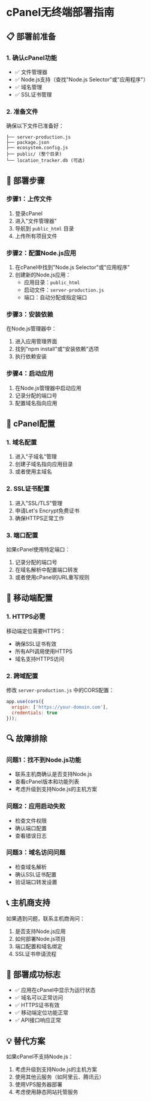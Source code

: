 # cPanel无终端部署指南

## 📋 部署前准备

### 1. 确认cPanel功能
- ✅ 文件管理器
- ✅ Node.js支持（查找"Node.js Selector"或"应用程序"）
- ✅ 域名管理
- ✅ SSL证书管理

### 2. 准备文件
确保以下文件已准备好：
```
├── server-production.js
├── package.json
├── ecosystem.config.js
├── public/ (整个目录)
└── location_tracker.db (可选)
```

## 🚀 部署步骤

### 步骤1：上传文件
1. 登录cPanel
2. 进入"文件管理器"
3. 导航到 `public_html` 目录
4. 上传所有项目文件

### 步骤2：配置Node.js应用
1. 在cPanel中找到"Node.js Selector"或"应用程序"
2. 创建新的Node.js应用：
   - 应用目录：`public_html`
   - 启动文件：`server-production.js`
   - 端口：自动分配或指定端口

### 步骤3：安装依赖
在Node.js管理器中：
1. 进入应用管理界面
2. 找到"npm install"或"安装依赖"选项
3. 执行依赖安装

### 步骤4：启动应用
1. 在Node.js管理器中启动应用
2. 记录分配的端口号
3. 配置域名指向应用

## 🔧 cPanel配置

### 1. 域名配置
1. 进入"子域名"管理
2. 创建子域名指向应用目录
3. 或者使用主域名

### 2. SSL证书配置
1. 进入"SSL/TLS"管理
2. 申请Let's Encrypt免费证书
3. 确保HTTPS正常工作

### 3. 端口配置
如果cPanel使用特定端口：
1. 记录分配的端口号
2. 在域名解析中配置端口转发
3. 或者使用cPanel的URL重写规则

## 📱 移动端配置

### 1. HTTPS必需
移动端定位需要HTTPS：
- 确保SSL证书有效
- 所有API调用使用HTTPS
- 域名支持HTTPS访问

### 2. 跨域配置
修改 `server-production.js` 中的CORS配置：
```javascript
app.use(cors({
  origin: ['https://your-domain.com'],
  credentials: true
}));
```

## 🔍 故障排除

### 问题1：找不到Node.js功能
- 联系主机商确认是否支持Node.js
- 查看cPanel版本和功能列表
- 考虑升级到支持Node.js的主机方案

### 问题2：应用启动失败
- 检查文件权限
- 确认端口配置
- 查看错误日志

### 问题3：域名访问问题
- 检查域名解析
- 确认SSL证书配置
- 验证端口转发设置

## 📞 主机商支持

如果遇到问题，联系主机商询问：
1. 是否支持Node.js应用
2. 如何部署Node.js项目
3. 端口配置和域名绑定
4. SSL证书申请流程

## 🎯 部署成功标志

- ✅ 应用在cPanel中显示为运行状态
- ✅ 域名可以正常访问
- ✅ HTTPS证书有效
- ✅ 移动端定位功能正常
- ✅ API接口响应正常

## 💡 替代方案

如果cPanel不支持Node.js：
1. 考虑升级到支持Node.js的主机方案
2. 使用其他云服务（如阿里云、腾讯云）
3. 使用VPS服务器部署
4. 考虑使用静态网站托管服务
